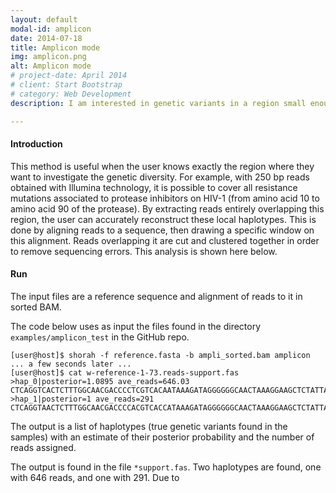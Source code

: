 ```yaml
---
layout: default
modal-id: amplicon
date: 2014-07-18
title: Amplicon mode
img: amplicon.png
alt: Amplicon mode
# project-date: April 2014
# client: Start Bootstrap
# category: Web Development
description: I am interested in genetic variants in a region small enough that one read covers it entirely. Coverage there is high, even in the order of thousands.

---
```


#### Introduction

This method is useful when the user knows exactly the region where they want to investigate the genetic diversity.
For example, with 250 bp reads obtained with Illumina technology, it is possible to cover all resistance mutations
associated to protease inhibitors on HIV-1 (from amino acid 10 to amino acid 90 of the protease). By extracting
reads entirely overlapping this region, the user can accurately reconstruct these local haplotypes. This is done by
aligning reads to a sequence, then drawing a specific window on this alignment. Reads overlapping it are cut and
clustered together in order to remove sequencing errors. This analysis is shown here below.

#### Run

The input files are a reference sequence and alignment of reads to it in sorted BAM.

The code below uses as input the files found in the directory `examples/amplicon_test` in the GitHub repo.

    [user@host]$ shorah -f reference.fasta -b ampli_sorted.bam amplicon
    ... a few seconds later ...
    [user@host]$ cat w-reference-1-73.reads-support.fas
    >hap_0|posterior=1.0895 ave_reads=646.03
    CTCAGGTCACTCTTTGGCAACGACCCCTCGTCACAATAAAGATAGGGGGGCAACTAAAGGAAGCTCTATTAGA
    >hap_1|posterior=1 ave_reads=291
    CTCAGGTAACTCTTTGGCAACGACCCCACGTCACCATAAAGATAGGGGGGCAACTAAAGGAAGCTCTATTAGA

The output is a list of haplotypes (true genetic variants found in the samples) with an estimate of their posterior
probability and the number of reads assigned.


The output is found in the file `*support.fas`. Two haplotypes are found, one with 646 reads, and one with 291.
Due to
